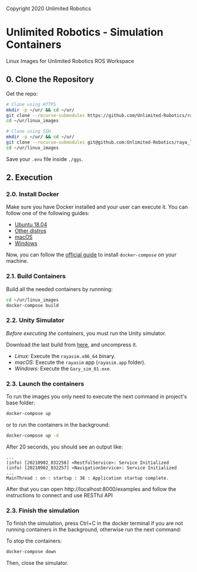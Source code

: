 Copyright 2020 Unlimited Robotics

# Unlimited Robotics - Simulation Containers

Linux Images for Unlimited Robotics ROS Workspace

## 0. Clone the Repository

Get the repo:

``` bash
# Clone using HTTPS
mkdir -p ~/ur/ && cd ~/ur/
git clone --recurse-submodules https://github.com/Unlimited-Robotics/raya_linux_images ./linux_images/
cd ~/ur/linux_images
```

``` bash
# Clone using SSH
mkdir -p ~/ur/ && cd ~/ur/
git clone --recurse-submodules git@github.com:Unlimited-Robotics/raya_linux_images.git ./linux_images/
cd ~/ur/linux_images
```

Save your `.env` file inside `./ggs`.

## 2. Execution

### 2.0. Install Docker

Make sure you have Docker installed and your user can execute it. You can follow one of the following guides:

* [Ubuntu 18.04](https://www.digitalocean.com/community/tutorials/how-to-install-and-use-docker-on-ubuntu-18-04)
* [Other distros](https://docs.docker.com/engine/install/)
* [macOS](https://docs.docker.com/desktop/mac/install/)
* [Windows](https://docs.docker.com/desktop/windows/install/)

Now, you can follow the [official guide](https://docs.docker.com/compose/install/) to install `docker-compose` on your machine. 

### 2.1. Build Containers

Build all the needed containers by runnning:

``` bash
cd ~/ur/linux_images
docker-compose build
```

### 2.2. Unity Simulator

*Before executing the containers*, you must run the Unity simulator.

Download the last build from [here](https://drive.google.com/drive/folders/1DFtWDQ-M6Jqbki_kkaV9_NSIQMhwCylo), and uncompress it.

* *Linux:* Execute the `rayasim.x86_64` binary.
* *macOS:* Execute the `rayasim` app (`rayasim.app` folder).
* *Windows:* Execute the `Gary_sim_01.exe`.


### 2.3. Launch the containers

To run the images you only need to execute the next command in project's base folder:

```bash
docker-compose up
```

or to run the containers in the background:
```bash
docker-compose up -d
```

After 20 seconds, you should see an output like:

```
...
(info) [20210902_032256] <RestfulService>: Service Initialized
(info) [20210902_032257] <NavigationService>: Service Initialized
...
MainThread : on : startup : 38 : Application startup complete.
```

After that you can open http://localhost:8000/examples and follow the instructions to connect and use RESTful API

### 2.3. Finish the simulation

To finish the simulation, press Ctrl+C in the docker terminal if you are not running containers in the background, otherwise run the next command:

To stop the containers:

```bash
docker-compose down
```

Then, close the simulator.
